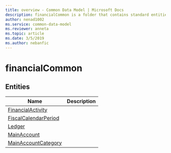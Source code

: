 ```yaml
---
title: overview - Common Data Model | Microsoft Docs
description: financialCommon is a folder that contains standard entities related to the Common Data Model.
author: nenad1002
ms.service: common-data-model
ms.reviewer: anneta
ms.topic: article
ms.date: 3/5/2019
ms.author: nebanfic
---
```


# financialCommon


## Entities

|Name|Description|
|---|---|
|[FinancialActivity](FinancialActivity.md)||
|[FiscalCalendarPeriod](FiscalCalendarPeriod.md)||
|[Ledger](Ledger.md)||
|[MainAccount](MainAccount.md)||
|[MainAccountCategory](MainAccountCategory.md)||
